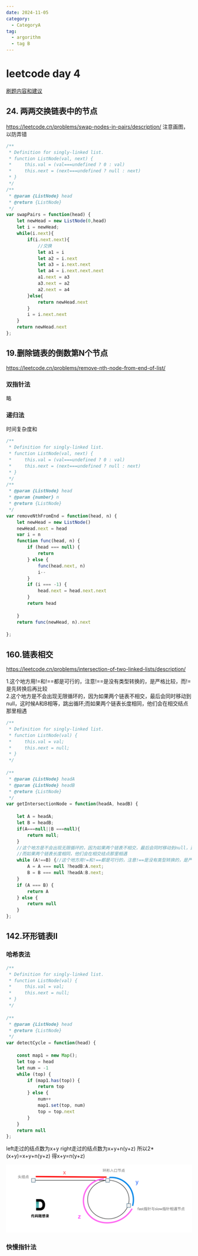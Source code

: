 ```yaml
---
date: 2024-11-05
category:
  - CategoryA
tag:
  - argorithm
  - tag B
---
```


# leetcode day 4
[刷题内容和建议](https://docs.qq.com/doc/DUFNjYUxYRHRVWklp)

## 24. 两两交换链表中的节点
<https://leetcode.cn/problems/swap-nodes-in-pairs/description/>
注意画图，以防弄错
```javascript
/**
 * Definition for singly-linked list.
 * function ListNode(val, next) {
 *     this.val = (val===undefined ? 0 : val)
 *     this.next = (next===undefined ? null : next)
 * }
 */
/**
 * @param {ListNode} head
 * @return {ListNode}
 */
var swapPairs = function(head) {
    let newHead = new ListNode(0,head)
    let i = newHead;
    while(i.next){
        if(i.next.next){
            //交换
            let a1 = i
            let a2 = i.next
            let a3 = i.next.next
            let a4 = i.next.next.next
            a1.next = a3
            a3.next = a2
            a2.next = a4
        }else{
            return newHead.next
        }
        i = i.next.next
    }
    return newHead.next
};
```

## 19.删除链表的倒数第N个节点 
<https://leetcode.cn/problems/remove-nth-node-from-end-of-list/> 
### 双指针法
略
### 递归法
时间复杂度和
```javascript
/**
 * Definition for singly-linked list.
 * function ListNode(val, next) {
 *     this.val = (val===undefined ? 0 : val)
 *     this.next = (next===undefined ? null : next)
 * }
 */
/**
 * @param {ListNode} head
 * @param {number} n
 * @return {ListNode}
 */
var removeNthFromEnd = function(head, n) {
    let newHead = new ListNode()
    newHead.next = head
    var i = n
    function func(head, n) {
        if (head === null) {
            return
        } else {
            func(head.next, n)
            i--
        }
        if (i === -1) {
            head.next = head.next.next
        }
        return head

    }
    return func(newHead, n).next

};
```
## 160.链表相交
<https://leetcode.cn/problems/intersection-of-two-linked-lists/description/>

1.这个地方用!=和!==都是可行的，注意!==是没有类型转换的，是严格比较，而!=是先转换后再比较  
2.这个地方是不会出现无限循环的，因为如果两个链表不相交，最后会同时移动到null，这时候A和B相等，跳出循环;而如果两个链表长度相同，他们会在相交结点那里相遇
```javascript
/**
 * Definition for singly-linked list.
 * function ListNode(val) {
 *     this.val = val;
 *     this.next = null;
 * }
 */

/**
 * @param {ListNode} headA
 * @param {ListNode} headB
 * @return {ListNode}
 */
var getIntersectionNode = function(headA, headB) {

    let A = headA;
    let B = headB;
    if(A===null||B ===null){
        return null;
    }
    //这个地方是不会出现无限循环的，因为如果两个链表不相交，最后会同时移动到null，这时候A和B相等，跳出循环
    //而如果两个链表长度相同，他们会在相交结点那里相遇
    while (A!==B) {//这个地方用!=和!==都是可行的，注意!==是没有类型转换的，是严格比较，而!=是先转换后再比较
        A = A === null ?headB:A.next;
        B = B === null ?headA:B.next;
    }
    if (A === B) {
        return A
    } else {
        return null
    }
};
```

## 142.环形链表II 

### 哈希表法
```javascript
/**
 * Definition for singly-linked list.
 * function ListNode(val) {
 *     this.val = val;
 *     this.next = null;
 * }
 */

/**
 * @param {ListNode} head
 * @return {ListNode}
 */
var detectCycle = function(head) {
    
    const map1 = new Map();
    let top = head
    let num = -1
    while (top) {
        if (map1.has(top)) {
            return top
        } else {
            num++
            map1.set(top, num)
            top = top.next
        }
    }
    return null
};
```
left走过的结点数为x+y
right走过的结点数为x+y+n(y+z)
所以2*(x+y)=x+y+n(y+z)
得x+y=n(y+z)

![img](image/leetcode-day-4/142.png)
### 快慢指针法

